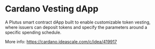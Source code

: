 # Cardano Vesting dApp

A Plutus smart contract dApp built to enable customizable token vesting, where issuers can deposit tokens and specify the parameters around a specific spending schedule.

More info: https://cardano.ideascale.com/c/idea/419917